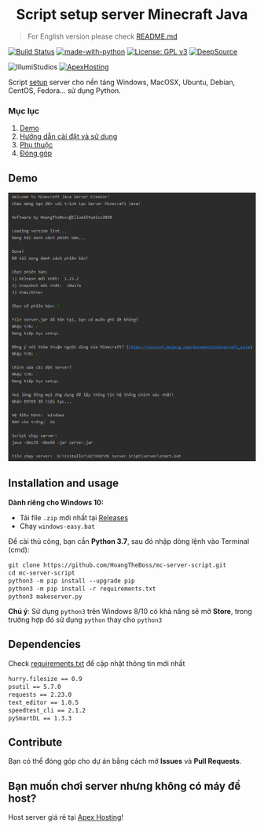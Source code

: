 <h1 align="center">Script setup server Minecraft Java</h1>

> For English version please check [README.md](README.md)

[![Build Status](https://travis-ci.com/HoangTheBoss/mc-server-script.svg?branch=master)](https://travis-ci.com/HoangTheBoss/mc-server-script)
[![made-with-python](https://img.shields.io/badge/Made%20with-Python-1f425f.svg)](https://www.python.org/)
[![License: GPL v3](https://img.shields.io/badge/License-GPLv3-blue.svg)](https://www.gnu.org/licenses/gpl-3.0)
[![DeepSource](https://static.deepsource.io/deepsource-badge-light-mini.svg)](https://deepsource.io/gh/HoangTheBoss/mc-server-script/?ref=repository-badge)

![IllumiStudios](https://img.shields.io/badge/Powered%20by-IllumiStudios-black)
[![ApexHosting](https://img.shields.io/badge/Host%20your%20server%20on-Apex%20Hosting-critical)](https://billing.apexminecrafthosting.com/aff.php?aff=2786)


Script [setup](https://minecraft.gamepedia.com/Tutorials/Setting_up_a_server) server cho nền tảng Windows, MacOSX, Ubuntu, Debian, CentOS, Fedora... sử dụng Python.

### Mục lục
1. [Demo](#demo)
2. [Hướng dẫn cài đặt và sử dụng](#installation-and-usage)
3. [Phụ thuộc](#dependencies)
4. [Đóng góp](#contribute)

## Demo
![screenshot-1](demos/screenshot-1.png "Screenshot 1")

## Installation and usage

__Dành riêng cho Windows 10:__ 

- Tải file `.zip` mới nhất tại [Releases](https://github.com/hoangtheboss/mc-server-script/releases)
- Chạy `windows-easy.bat` 

Để cài thủ công, bạn cần __Python 3.7__, sau đó nhập dòng lệnh vào Terminal (cmd):

```
git clone https://github.com/HoangTheBoss/mc-server-script.git
cd mc-server-script
python3 -m pip install --upgrade pip
python3 -m pip install -r requirements.txt
python3 makeserver.py
```

__Chú ý__: Sử dụng `python3` trên Windows 8/10 có khả năng sẽ mở __Store__, trong trường hợp đó sử dụng `python` thay cho `python3`

## Dependencies
Check [requirements.txt](https://github.com/HoangTheBoss/mc-server-script/blob/master/requirements.txt) để cập nhật thông tin mới nhất
```
hurry.filesize == 0.9
psutil == 5.7.0
requests == 2.23.0
text_editor == 1.0.5
speedtest_cli == 2.1.2
pySmartDL == 1.3.3
```

## Contribute
Bạn có thể đóng góp cho dự án bằng cách mở __Issues__ và __Pull Requests__.

## Bạn muốn chơi server nhưng không có máy để host?
Host server giá rẻ tại [Apex Hosting](https://billing.apexminecrafthosting.com/aff.php?aff=2786)!


